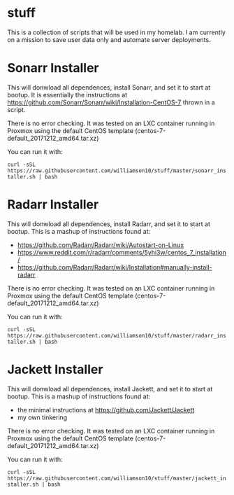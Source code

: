 # stuff
This is a collection of scripts that will be used in my homelab. I am currently on a mission to save user data only and automate server deployments.  


# Sonarr Installer
This will donwload all dependences, install Sonarr, and set it to start at bootup. It is essentially the instructions at  https://github.com/Sonarr/Sonarr/wiki/Installation-CentOS-7 thrown in a script. 

There is no error checking. It was tested on an LXC container running in Proxmox using the default CentOS template (centos-7-default_20171212_amd64.tar.xz)

You can run it with: 

``` curl -sSL https://raw.githubusercontent.com/williamson10/stuff/master/sonarr_installer.sh | bash ```


# Radarr Installer
This will donwload all dependences, install Radarr, and set it to start at bootup. This is a mashup of instructions found at:
* https://github.com/Radarr/Radarr/wiki/Autostart-on-Linux
* https://www.reddit.com/r/radarr/comments/5yhi3w/centos_7_installation/
* https://github.com/Radarr/Radarr/wiki/Installation#manually-install-radarr

There is no error checking. It was tested on an LXC container running in Proxmox using the default CentOS template (centos-7-default_20171212_amd64.tar.xz)

You can run it with: 

``` curl -sSL https://raw.githubusercontent.com/williamson10/stuff/master/radarr_installer.sh | bash ```


# Jackett Installer
This will donwload all dependences, install Jackett, and set it to start at bootup. This is a mashup of instructions found at:
* the minimal instructions at https://github.com/Jackett/Jackett
* my own tinkering 

There is no error checking. It was tested on an LXC container running in Proxmox using the default CentOS template (centos-7-default_20171212_amd64.tar.xz)

You can run it with: 

``` curl -sSL https://raw.githubusercontent.com/williamson10/stuff/master/jackett_installer.sh | bash ```

